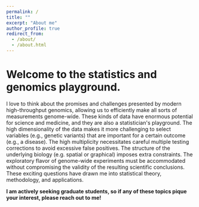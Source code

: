 ```yaml
---
permalink: /
title: ""
excerpt: "About me"
author_profile: true
redirect_from: 
  - /about/
  - /about.html
---
```


Welcome to the statistics and genomics playground.
======

I love to think about the promises and challenges presented by modern high-throughput genomics, allowing us to efficiently make all sorts of measurements genome-wide. These kinds of data have enormous potential for science and medicine, and they are also a statistician's playground. The high dimensionality of the data makes it more challenging to select variables (e.g., genetic variants) that are important for a certain outcome (e.g., a disease). The high multiplicity necessitates careful multiple testing corrections to avoid excessive false positives. The structure of the underlying biology (e.g. spatial or graphical) imposes extra constraints. The exploratory flavor of genome-wide experiments must be accommodated without compromising the validity of the resulting scientific conclusions. These exciting questions have drawn me into statistical theory, methodology, and applications. 

**I am actively seeking graduate students, so if any of these topics pique your interest, please reach out to me!**
